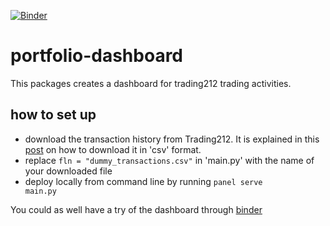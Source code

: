 [![Binder](https://mybinder.org/badge_logo.svg)](https://mybinder.org/v2/gh/jinchao-chen/portfolio-dashboard/HEAD)

# portfolio-dashboard

This packages creates a dashboard for trading212 trading activities. 

## how to set up


- download the transaction history from Trading212. It is explained in this [post](https://community.trading212.com/t/new-feature-export-your-investing-history/35612) on how to download it in 'csv' format.
- replace <code>fln = "dummy_transactions.csv"</code> in 'main.py' with the name of your downloaded file
- deploy locally from command line by running <code>panel serve main.py</code>

You could as well have a try of the dashboard through [binder](https://mybinder.org/v2/gh/jinchao-chen/portfolio-dashboard/HEAD)
